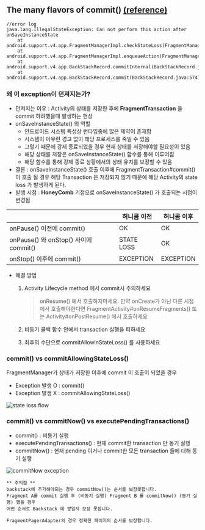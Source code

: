 ## The many flavors of commit() [(reference)](https://medium.com/@bherbst/the-many-flavors-of-commit-186608a015b1)

~~~
//error log
java.lang.IllegalStateException: Can not perform this action after onSaveInstanceState
    at android.support.v4.app.FragmentManagerImpl.checkStateLoss(FragmentManager.java:1341)
    at android.support.v4.app.FragmentManagerImpl.enqueueAction(FragmentManager.java:1352)
    at android.support.v4.app.BackStackRecord.commitInternal(BackStackRecord.java:595)
    at android.support.v4.app.BackStackRecord.commit(BackStackRecord.java:574)
~~~
### 왜 이 exception이 던져지는가?
- 던져지는 이유 : Activity의 상태를 저장한 후에 **FragmentTransaction** 을 commit 하려했을때 발생하는 현상
- onSaveInstanceState() 의 역할
  - 안드로이드 시스템 특성상 런타임중에 많은 제약이 존재함
  - 시스템이 아무런 경고 없이 해당 프로세스를 죽일 수 있음
  - 그렇기 때문에 강제 종료되었을 경우 현재 상태를 저장해야할 필요성이 있음
  - 해당 상태를 저장은 onSaveInstanceState() 함수를 통해 이루어짐
  - 해당 함수를 통해 강제 종료 상황에서의 상태 유지를 보장할 수 있음
- 결론 : onSaveInstanceState() 호출 이후에 FragmentTransaction#commit() 이 호출 될 경우 해당 Transaction 은 저장되지 않기 때문에 해당 Activity의 state loss 가 발생하게 된다.
- 발생 시점 
: **HoneyComb** 기점으로 onSaveInstanceState() 가 호출되는 시점이 변경됨 
  
|                                         | 허니콤 이전 | 허니콤 이후 |
|-----------------------------------------|---------------|----------------|
| onPause() 이전에 commit()                 | OK            | OK             |
| onPause() 와 onStop() 사이에 commit()      | STATE LOSS    | OK             |
| onStop() 이후에 commit()                  | EXCEPTION     | EXCEPTION      |

- 해결 방법
  1. Activity Lifecycle method 에서 commit시 주의하세요

      >onResume() 에서 호출하지마세요. 
      >만약 onCreate가 아닌 다른 시점에서 호출해야한다면 FragmentActivity#onResumeFragments() 또는 Activity#onPostResume() 에서 호출하세요
    
  2. 비동기 콜백 함수 안에서 transaction 실행을 피하세요
  3. 최후의 수단으로 commitAllowinStateLoss() 를 사용하세요

### commit() vs commitAllowingStateLoss()
FragmentManager가 상태가 저장한 이후에 commit 이 호출이 되었을 경우 
- Exception 발생 O : commit()
- Exception 발생 X : commitAllowingStateLoss()

![state loss flow](https://miro.medium.com/max/1072/1*zonHInbvCUVmooJRVYRrDQ.png)
    
### commit() vs commitNow() vs executePendingTransactions()
- commit() : 비동기 실행
- executePendingTransactions() : 현재 commit한 transaction 만 동기 실행
- commitNow() : 현재 pending 이거나 commit한 모든 transaction 들에 대해 동기 실행

![commitNow exception](https://miro.medium.com/max/766/1*XN8a1LKwWHf1wzRsrYOMYQ.png)

~~~
** 주의점 **
backstack에 추가해야되는 경우 commitNow()는 순서를 보장못합니다. 
Fragment A를 commit 실행 후 (비동기 실행) Fragment B 를 commitNow() (동기 실행) 했을 경우
어떤 순서로 Backstack 에 쌓일지 보장 못합니다. 

FragmentPagerAdapter의 경우 정확한 페이지의 순서를 보장합니다. 
~~~